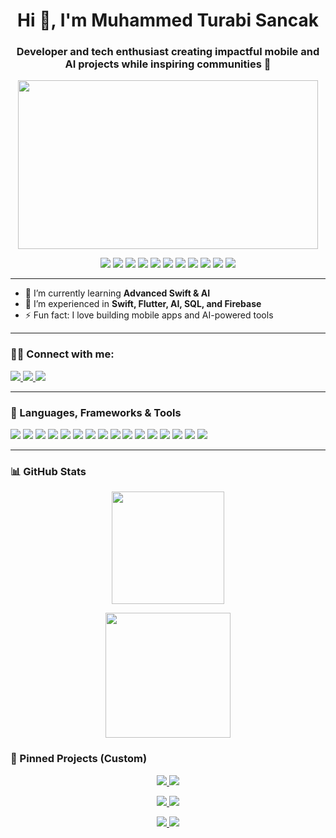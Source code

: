 <h1 align="center">Hi 👋, I'm Muhammed Turabi Sancak</h1>
<h3 align="center">Developer and tech enthusiast creating impactful mobile and AI projects while inspiring communities 🌟</h3>

<div align="center">
  <img width="480" height="270" src="https://github.com/muhammedturabisancak/muhammedturabisancak/blob/main/happy.gif?raw=true">
</div>

<p align="center">
  <img src="https://img.shields.io/badge/Code-Swift-orange?style=for-the-badge&logo=swift&logoColor=white"/>
  <img src="https://img.shields.io/badge/Code-Flutter-blue?style=for-the-badge&logo=flutter&logoColor=white"/>
  <img src="https://img.shields.io/badge/Code-Python-3776AB?style=for-the-badge&logo=python&logoColor=white"/>
  <img src="https://img.shields.io/badge/Code-Java-red?style=for-the-badge&logo=java&logoColor=white"/>
  <img src="https://img.shields.io/badge/DB-MSSQL-CC2927?style=for-the-badge&logo=microsoftsqlserver&logoColor=white"/>
  <img src="https://img.shields.io/badge/DB-Oracle_SQL-F80000?style=for-the-badge&logo=oracle&logoColor=white"/>
  <img src="https://img.shields.io/badge/Cloud-Firebase-FFCA28?style=for-the-badge&logo=firebase&logoColor=black"/>
  <img src="https://img.shields.io/badge/Tools-Git-F05032?style=for-the-badge&logo=git&logoColor=white"/>
  <img src="https://img.shields.io/badge/Tools-Docker-2496ED?style=for-the-badge&logo=docker&logoColor=white"/>
  <img src="https://img.shields.io/badge/BI-MicroStrategy-FF0000?style=for-the-badge&logo=microstrategy&logoColor=white"/>
  <img src="https://img.shields.io/badge/OS-Linux-FCC624?style=for-the-badge&logo=linux&logoColor=black"/>
</p>

---

- 🌱 I’m currently learning **Advanced Swift & AI**
- 💼 I’m experienced in **Swift, Flutter, AI, SQL, and Firebase**
- ⚡ Fun fact: I love building mobile apps and AI-powered tools

---

### 🧑‍💻 Connect with me:
<p align="left">
  <a href="https://www.linkedin.com/in/muhammedturabisancak/" target="_blank">
    <img src="https://img.shields.io/badge/LinkedIn-blue?style=for-the-badge&logo=linkedin&logoColor=white" />
  </a>
  <a href="mailto:muhammedturabisancak@gmail.com" target="_blank">
    <img src="https://img.shields.io/badge/Email-D14836?style=for-the-badge&logo=gmail&logoColor=white" />
  </a>
  <a href="https://medium.com/@muhammedturabisancak" target="_blank">
    <img src="https://img.shields.io/badge/Medium-black?style=for-the-badge&logo=medium&logoColor=white" />
  </a>
</p>

---

### 🧰 Languages, Frameworks & Tools

<p align="left">
  <!-- Code -->
  <img src="https://img.shields.io/badge/Swift-F05138?style=for-the-badge&logo=swift&logoColor=white"/>
  <img src="https://img.shields.io/badge/SwiftUI-0D96F6?style=for-the-badge&logo=swift&logoColor=white"/>
  <img src="https://img.shields.io/badge/UIKit-2396F3?style=for-the-badge&logo=apple&logoColor=white"/>
  <img src="https://img.shields.io/badge/Flutter-02569B?style=for-the-badge&logo=flutter&logoColor=white"/>
  <img src="https://img.shields.io/badge/Python-3776AB?style=for-the-badge&logo=python&logoColor=white"/>

  <!-- DB / Cloud -->
  <img src="https://img.shields.io/badge/MSSQL-CC2927?style=for-the-badge&logo=microsoftsqlserver&logoColor=white"/>
  <img src="https://img.shields.io/badge/Oracle_SQL-F80000?style=for-the-badge&logo=oracle&logoColor=white"/>
  <img src="https://img.shields.io/badge/Firebase-FFCA28?style=for-the-badge&logo=firebase&logoColor=black"/>

  <!-- Tools -->
  <img src="https://img.shields.io/badge/Xcode-147EFB?style=for-the-badge&logo=xcode&logoColor=white"/>
  <img src="https://img.shields.io/badge/Git-F05032?style=for-the-badge&logo=git&logoColor=white"/>
  <img src="https://img.shields.io/badge/GitHub-181717?style=for-the-badge&logo=github&logoColor=white"/>
  <img src="https://img.shields.io/badge/Docker-2496ED?style=for-the-badge&logo=docker&logoColor=white"/>
  <img src="https://img.shields.io/badge/MicroStrategy-FF0000?style=for-the-badge&logo=microstrategy&logoColor=white"/>
  <img src="https://img.shields.io/badge/Linux-FCC624?style=for-the-badge&logo=linux&logoColor=black"/>

  <!-- Meta -->
  <img src="https://img.shields.io/badge/Architecture-MVVM%20|%20Clean%20|%20VIPER-555?style=for-the-badge"/>
  <img src="https://img.shields.io/badge/Networking-REST%20|%20JSON%20|%20URLSession-555?style=for-the-badge"/>
</p>


---

### 📊 GitHub Stats

<p align="center">
  <!-- En çok kullanılan diller (MATLAB ve Ruby gizlendi) -->
<img src="https://github-readme-stats.vercel.app/api/top-langs/?username=muhammedturabisancak&layout=compact&langs_count=8&hide=ruby&theme=radical&hide_border=true&cache_seconds=7200" height="180em" />
</p>

<p align="center">
  <!-- Profil detay kartı -->
  <img src="https://github-profile-summary-cards.vercel.app/api/cards/profile-details?username=muhammedturabisancak&theme=radical" height="200em" />
</p>


### 📌 Pinned Projects (Custom)

<p align="center">
  <a href="https://github.com/muhammedturabisancak/kennyGameApp">
    <img src="https://github-readme-stats.vercel.app/api/pin/?username=muhammedturabisancak&repo=kennyGameApp&theme=radical&hide_border=true" />
  </a>
  <a href="https://github.com/muhammedturabisancak/ArtBook">
    <img src="https://github-readme-stats.vercel.app/api/pin/?username=muhammedturabisancak&repo=ArtBook&theme=radical&hide_border=true" />
  </a>
</p>

<p align="center">
  <a href="https://github.com/muhammedturabisancak/InstagramClone">
    <img src="https://github-readme-stats.vercel.app/api/pin/?username=muhammedturabisancak&repo=InstagramClone&theme=radical&hide_border=true" />
  </a>
  <a href="https://github.com/muhammedturabisancak/FoursquareClone">
    <img src="https://github-readme-stats.vercel.app/api/pin/?username=muhammedturabisancak&repo=FoursquareClone&theme=radical&hide_border=true" />
  </a>
</p>

<p align="center">
  <a href="https://github.com/muhammedturabisancak/AngryBirdClone">
    <img src="https://github-readme-stats.vercel.app/api/pin/?username=muhammedturabisancak&repo=AngryBirdClone&theme=radical&hide_border=true" />
  </a>
  <a href="https://github.com/muhammedturabisancak/FavoritesButtonAnimation">
    <img src="https://github-readme-stats.vercel.app/api/pin/?username=muhammedturabisancak&repo=FavoritesButtonAnimation&theme=radical&hide_border=true" />
  </a>
</p>

